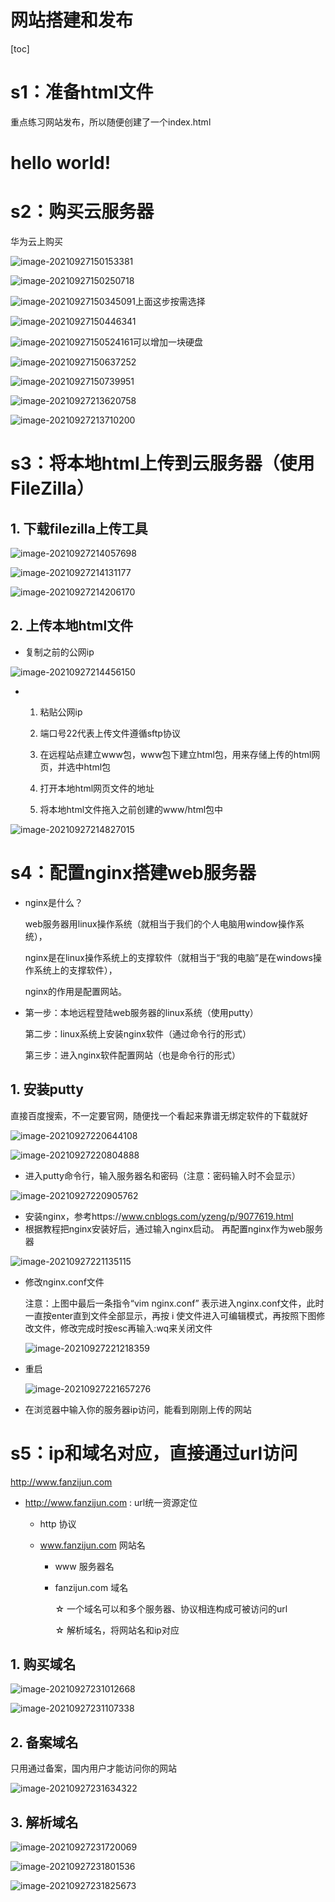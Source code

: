 # 网站搭建和发布

[toc]

# s1：准备html文件

重点练习网站发布，所以随便创建了一个index.html

<!DOCTYPE html>
<html>
<head>
	<title>first website</title>
</head>
<body>
	<h1>hello world!</h1>
</body>
</html>

# s2：购买云服务器

华为云上购买

![image-20210927150153381](.\pics\image-20210927150153381.png)

![image-20210927150250718](.\pics\image-20210927150250718.png)

![image-20210927150345091](.\pics\image-20210927150345091.png)上面这步按需选择

![image-20210927150446341](.\pics\image-20210927150446341.png)

![image-20210927150524161](.\pics\image-20210927150524161.png)可以增加一块硬盘

![image-20210927150637252](.\pics\image-20210927150637252.png)

![image-20210927150739951](.\pics\image-20210927150739951.png)

![image-20210927213620758](.\pics\image-20210927213620758.png)

![image-20210927213710200](.\pics\image-20210927213710200.png)

# s3：将本地html上传到云服务器（使用FileZilla）

## 1. 下载filezilla上传工具

![image-20210927214057698](.\pics\image-20210927214057698.png)

![image-20210927214131177](.\pics\image-20210927214131177.png)

![image-20210927214206170](.\pics\image-20210927214206170.png)

## 2. 上传本地html文件

- 复制之前的公网ip

![image-20210927214456150](.\pics\image-20210927214456150.png)

- 1. 粘贴公网ip

  4. 端口号22代表上传文件遵循sftp协议

  6. 在远程站点建立www包，www包下建立html包，用来存储上传的html网页，并选中html包
  7. 打开本地html网页文件的地址
  8. 将本地html文件拖入之前创建的www/html包中

![image-20210927214827015](.\pics\image-20210927214827015.png)

# s4：配置nginx搭建web服务器

- nginx是什么？

  web服务器用linux操作系统（就相当于我们的个人电脑用window操作系统），

  nginx是在linux操作系统上的支撑软件（就相当于“我的电脑”是在windows操作系统上的支撑软件），

  nginx的作用是配置网站。

- 第一步：本地远程登陆web服务器的linux系统（使用putty）

  第二步：linux系统上安装nginx软件（通过命令行的形式）

  第三步：进入nginx软件配置网站（也是命令行的形式）

## 1. 安装putty

直接百度搜索，不一定要官网，随便找一个看起来靠谱无绑定软件的下载就好

![image-20210927220644108](.\pics\image-20210927220644108.png)

![image-20210927220804888](.\pics\image-20210927220804888.png)

- 进入putty命令行，输入服务器名和密码（注意：密码输入时不会显示）

![image-20210927220905762](.\pics\image-20210927220905762.png)

- 安装nginx，参考https://www.cnblogs.com/yzeng/p/9077619.html
- 根据教程把nginx安装好后，通过输入nginx启动。
  再配置nginx作为web服务器

![image-20210927221135115](.\pics\image-20210927221135115.png)

- 修改nginx.conf文件

  注意：上图中最后一条指令“vim nginx.conf” 表示进入nginx.conf文件，此时一直按enter直到文件全部显示，再按 i 使文件进入可编辑模式，再按照下图修改文件，修改完成时按esc再输入:wq来关闭文件

  ![image-20210927221218359](.\pics\image-20210927221218359.png)

- 重启

  ![image-20210927221657276](.\pics\image-20210927221657276.png)

- 在浏览器中输入你的服务器ip访问，能看到刚刚上传的网站

# s5：ip和域名对应，直接通过url访问

http://www.fanzijun.com

- http://www.fanzijun.com : url统一资源定位

  - http 协议

  - www.fanzijun.com 网站名

    - www 服务器名

    - fanzijun.com 域名

      ☆ 一个域名可以和多个服务器、协议相连构成可被访问的url

      ☆ 解析域名，将网站名和ip对应

## 1. 购买域名

![image-20210927231012668](.\pics\image-20210927231012668.png)

![image-20210927231107338](.\pics\image-20210927231107338.png)

## 2. 备案域名

只用通过备案，国内用户才能访问你的网站

![image-20210927231634322](.\pics\image-20210927231634322.png)

## 3. 解析域名

![image-20210927231720069](.\pics\image-20210927231720069.png)

![image-20210927231801536](.\pics\image-20210927231801536.png)

![image-20210927231825673](pics\image-20210927231825673.png)

